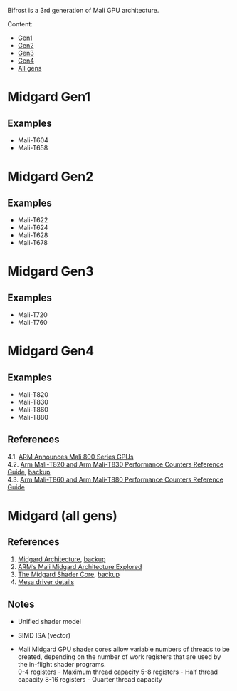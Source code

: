 Bifrost is a 3rd generation of Mali GPU architecture.

Content:
* [Gen1](#Midgard-Gen1)
* [Gen2](#Midgard-Gen2)
* [Gen3](#Midgard-Gen3)
* [Gen4](#Midgard-Gen4)
* [All gens](#Midgard-(all-gens))

# Midgard Gen1

## Examples

* Mali-T604
* Mali-T658


# Midgard Gen2

## Examples

* Mali-T622
* Mali-T624
* Mali-T628
* Mali-T678


# Midgard Gen3

## Examples

* Mali-T720
* Mali-T760


# Midgard Gen4

## Examples

* Mali-T820
* Mali-T830
* Mali-T860
* Mali-T880

## References

4.1. [ARM Announces Mali 800 Series GPUs](https://www.anandtech.com/show/8649/arm-announces-mali-800-series-gpus-t860-t830-t820)<br/>
4.2. [Arm Mali-T820 and Arm Mali-T830 Performance Counters Reference Guide](https://developer.arm.com/documentation/108059/latest/), [backup](../pdf/arm_mali-t820_and_arm_mali-t830_performance_counters_reference_guide_108059_0102_en.pdf)<br/>
4.3. [Arm Mali-T860 and Arm Mali-T880 Performance Counters Reference Guide](https://developer.arm.com/documentation/108061/0103)<br/>

# Midgard (all gens)

## References

1. [Midgard Architecture](https://fileadmin.cs.lth.se/cs/Education/EDAN35/guestLectures/ARM-Mali.pdf), [backup](../pdf/ARM-Mali-Midgard.pdf)
2. [ARM’s Mali Midgard Architecture Explored](https://www.anandtech.com/show/8234/arms-mali-midgard-architecture-explored)
3. [The Midgard Shader Core](https://developer.arm.com/documentation/102560/latest/Midgard-GPU-Architecture), [backup](../pdf/learn_the_basics_-_the_midgard_shader_core_102560_0100_02_en.pdf)
4. [Mesa driver details](https://docs.mesa3d.org/drivers/panfrost.html)

## Notes

* Unified shader model
* SIMD ISA (vector)

* Mali Midgard GPU shader cores allow variable numbers of threads to be created, depending on the number of work registers that are used by the in-flight shader programs.<br/>
	0-4 registers - Maximum thread capacity
	5-8 registers - Half thread capacity
	8-16 registers - Quarter thread capacity
